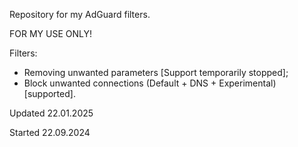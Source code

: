 Repository for my AdGuard filters.

FOR MY USE ONLY!

Filters:
- Removing unwanted parameters [Support temporarily stopped];
- Block unwanted connections (Default + DNS + Experimental) [supported].

Updated 22.01.2025

Started 22.09.2024
